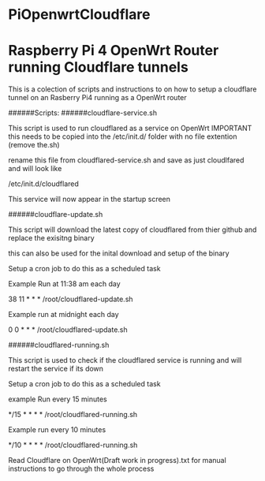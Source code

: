 # PiOpenwrtCloudflare
# Raspberry Pi 4 OpenWrt Router running Cloudflare tunnels

This is a colection of scripts and instructions to on how to setup a cloudflare tunnel on an Rasberry Pi4 running as a OpenWrt router

######Scripts:
######cloudflare-service.sh

  This script is used to run cloudflared as a service on OpenWrt
  IMPORTANT this needs to be copied into the /etc/init.d/ folder with no file extention (remove the.sh)
  
  rename this file from cloudflared-service.sh and save as just cloudlfared and will look like
  
  /etc/init.d/cloudflared
  
  This service will now appear in the startup screen

######cloudflare-update.sh

  This script will download the latest copy of cloudflared from thier github and replace the exisitng binary
  
  this can also be used for the inital download and setup of the binary
 
 Setup a cron job to do this as a scheduled task
  
  Example Run at 11:38 am each day

  38 11 * * * /root/cloudflared-update.sh
  
  Example run at midnight each day
  
  0 0 * * * /root/cloudflared-update.sh
  
######cloudflared-running.sh

This script is used to check if the cloudflared service is running and will restart the service if its down

Setup a cron job to do this as a scheduled task

example Run every 15 minutes

*/15  * * * * /root/cloudflared-running.sh

Example run every 10 minutes

*/10  * * * * /root/cloudflared-running.sh



Read Cloudflare on OpenWrt(Draft work in progress).txt for manual instructions to go through the whole process

